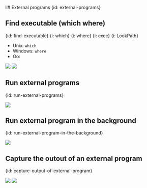 ll# External programs
{id: external-programs}

## Find executable (which where)
{id: find-executable}
{i: which}
{i: where}
{i: exec}
{i: LookPath}

* Unix: `which`
* Windows: `where`
* Go:

![](examples/find-executable/find_executable.go)
![](examples/find-executable/find_executable.out)

## Run external programs
{id: run-external-programs}

![](examples/run-external/run_external.go)

## Run external program in the background
{id: run-external-program-in-the-background}

![](examples/run-external-in-background/run_external_in_background.go)

## Capture the outout of an external program
{id: capture-output-of-external-program}

![](examples/capture-external/capture_external.go)
![](examples/external/external.go)
